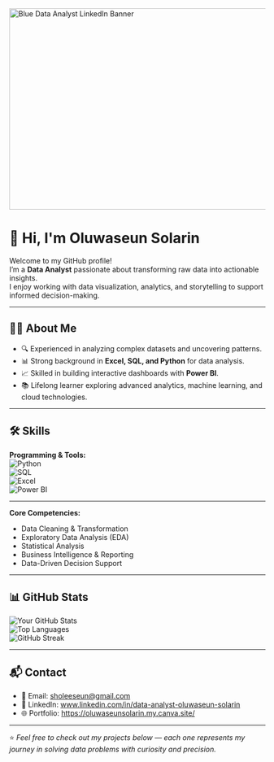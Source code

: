 <img width="1584" height="396" alt="Blue Data Analyst LinkedIn Banner" src="https://github.com/user-attachments/assets/4b8f9238-b750-4894-a26a-990a528e4c45" />

# 👋 Hi, I'm Oluwaseun Solarin

Welcome to my GitHub profile!  
I’m a **Data Analyst** passionate about transforming raw data into actionable insights.  
I enjoy working with data visualization, analytics, and storytelling to support informed decision-making.  

---

## 🧑‍💼 About Me
- 🔍 Experienced in analyzing complex datasets and uncovering patterns.  
- 📊 Strong background in **Excel, SQL, and Python** for data analysis.  
- 📈 Skilled in building interactive dashboards with **Power BI**.  
- 📚 Lifelong learner exploring advanced analytics, machine learning, and cloud technologies.  

---

## 🛠️ Skills
**Programming & Tools:**  
![Python](https://img.shields.io/badge/Python-3776AB?style=for-the-badge&logo=python&logoColor=white)  
![SQL](https://img.shields.io/badge/SQL-4479A1?style=for-the-badge&logo=postgresql&logoColor=white)  
![Excel](https://img.shields.io/badge/Excel-217346?style=for-the-badge&logo=microsoftexcel&logoColor=white)  
![Power BI](https://img.shields.io/badge/Power_BI-F2C811?style=for-the-badge&logo=powerbi&logoColor=black)  

---

**Core Competencies:**  
- Data Cleaning & Transformation  
- Exploratory Data Analysis (EDA)  
- Statistical Analysis  
- Business Intelligence & Reporting  
- Data-Driven Decision Support  

---

## 📊 GitHub Stats
![Your GitHub Stats](https://github-readme-stats.vercel.app/api?username=Seun-Data-Analyst&show_icons=true&theme=tokyonight)  
![Top Languages](https://github-readme-stats.vercel.app/api/top-langs/?username=Seun-Data-Analyst&layout=compact&theme=tokyonight)  
![GitHub Streak](https://github-readme-streak-stats.herokuapp.com/?user=Seun-Data-Analyst&theme=tokyonight)  

---

## 📬 Contact
- 📧 Email: sholeeseun@gmail.com  
- 💼 LinkedIn: www.linkedin.com/in/data-analyst-oluwaseun-solarin 
- 🌐 Portfolio: https://oluwaseunsolarin.my.canva.site/  

---

⭐️ *Feel free to check out my projects below — each one represents my journey in solving data problems with curiosity and precision.*


<!--
**Seun-Data-Analyst/Seun-Data-Analyst** is a ✨ _special_ ✨ repository because its `README.md` (this file) appears on your GitHub profile.

Here are some ideas to get you started:

- 🔭 I’m currently working on ...
- 🌱 I’m currently learning ...
- 👯 I’m looking to collaborate on ...
- 🤔 I’m looking for help with ...
- 💬 Ask me about ...
- 📫 How to reach me: ...
- 😄 Pronouns: ...
- ⚡ Fun fact: ...
-->
